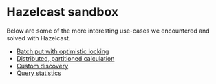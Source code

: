 # Hazelcast sandbox

Below are some of the more interesting use-cases we encountered and solved with Hazelcast.

* [Batch put with optimistic locking](src/main/java/org/ogreg/hazelcast/Versioned.md)
* [Distributed, partitioned calculation](src/main/java/org/ogreg/hazelcast/CalculatorService.md)
* [Custom discovery](src/main/java/org/ogreg/hazelcast/MyDiscoveryService.md)
* [Query statistics](src/main/java/org/ogreg/hazelcast/QueryStatisticsPlugin.md)
